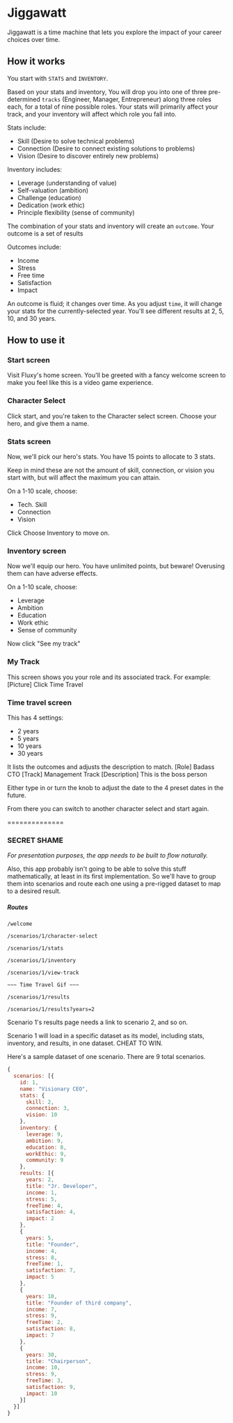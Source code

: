 # Jiggawatt

Jiggawatt is a time machine that lets you explore the impact of your career choices over time.


## How it works

You start with `STATS` and `INVENTORY`.

Based on your stats and inventory, You will drop you into one of three pre-determined `tracks` (Engineer, Manager, Entrepreneur) along three roles each, for a total of nine possible roles. Your stats will primarily affect your track, and your inventory will affect which role you fall into.

Stats include:
  - Skill (Desire to solve technical problems)
  - Connection (Desire to connect existing solutions to problems)
  - Vision (Desire to discover entirely new problems)

Inventory includes:
  - Leverage (understanding of value)
  - Self-valuation (ambition)
  - Challenge (education)
  - Dedication (work ethic)
  - Principle flexibility (sense of community)

The combination of your stats and inventory will create an `outcome`. Your outcome is a set of results 

Outcomes include:
  - Income
  - Stress
  - Free time
  - Satisfaction
  - Impact


An outcome is fluid; it changes over time. As you adjust `time`, it will change your stats for the currently-selected year. You'll see different results at 2, 5, 10, and 30 years.

## How to use it

### Start screen

Visit Fluxy's home screen. You'll be greeted with a fancy welcome screen to make you feel like this is a video game experience.

### Character Select

Click start, and you're taken to the Character select screen. Choose your hero, and give them a name.

### Stats screen

Now, we'll pick our hero's stats. You have 15 points to allocate to 3 stats.

Keep in mind these are not the amount of skill, connection, or vision you start with, but will affect the maximum you can attain.

On a 1-10 scale, choose:

  - Tech. Skill
  - Connection
  - Vision 

Click Choose Inventory to move on.

### Inventory screen

Now we'll equip our hero. You have unlimited points, but beware! Overusing them can have adverse effects.

On a 1-10 scale, choose:
  - Leverage
  - Ambition
  - Education
  - Work ethic
  - Sense of community

Now click "See my track"

### My Track

This screen shows you your role and its associated track. For example:
[Picture] 
Click Time Travel

### Time travel screen

This has 4 settings: 
  - 2 years
  - 5 years
  - 10 years
  - 30 years

It lists the outcomes and adjusts the description to match.
[Role] Badass CTO
[Track] Management Track
[Description] This is the boss person 

Either type in or turn the knob to adjust the date to the 4 preset dates in the future.

From there you can switch to another character select and start again.

==============

### SECRET SHAME ###

_For presentation purposes, the app needs to be built to flow naturally._

Also, this app probably isn't going to be able to solve this stuff mathematically, at least in its first implementation. So we'll have to group them into scenarios and route each one using a pre-rigged dataset to map to a desired result.

##### Routes 

`/welcome`

`/scenarios/1/character-select`

`/scenarios/1/stats`

`/scenarios/1/inventory`

`/scenarios/1/view-track`

`~~~ Time Travel Gif ~~~`

`/scenarios/1/results`

`/scenarios/1/results?years=2`

Scenario 1's results page needs a link to scenario 2, and so on.

Scenario 1 will load in a specific dataset as its model, including stats, inventory, and results, in one dataset. CHEAT TO WIN.

Here's a sample dataset of one scenario. There are 9 total scenarios.

```javascript
{
  scenarios: [{
    id: 1,
    name: "Visionary CEO",
    stats: {
      skill: 2,
      connection: 3,
      vision: 10
    },
    inventory: {
      leverage: 9,
      ambition: 9,
      education: 8,
      workEthic: 9,
      community: 9
    },
    results: [{
      years: 2,
      title: "Jr. Developer",
      income: 1,
      stress: 5,
      freeTime: 4,
      satisfaction: 4,
      impact: 2
    },
    {
      years: 5,
      title: "Founder",
      income: 4,
      stress: 8,
      freeTime: 1,
      satisfaction: 7,
      impact: 5
    },
    {
      years: 10,
      title: "Founder of third company",
      income: 7,
      stress: 9,
      freeTime: 2,
      satisfaction: 8,
      impact: 7
    },
    {
      years: 30,
      title: "Chairperson",
      income: 10,
      stress: 9,
      freeTime: 3,
      satisfaction: 9,
      impact: 10
    }]
  }]
}
```
